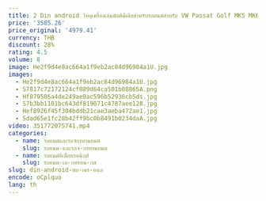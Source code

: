 ```yaml
---
title: 2 Din android วิทยุเครื่องเล่นมัลติมีเดียสําหรับรถยนต์สําหรับ VW Passat Golf MK5 MK6 Jetta Polo Touran Seat Sharan carplay RDS Airplay รถวิทยุ
price: '3585.26'
price_original: '4979.41'
currency: THB
discount: 28%
rating: 4.5
volume: 8
image: He2f9d4e8ac664a1f9eb2ac84d96984a1U.jpg
images:
  - He2f9d4e8ac664a1f9eb2ac84d96984a1U.jpg
  - S7817c72172124cf089d64ca501b08865A.png
  - Hf879586a4de249ae9ac596b52936cb5ds.jpg
  - S7b3bb1101bc643df819071c4787aee128.jpg
  - Hef8926f45f304bddb21cae3aeba472ae1.jpg
  - Sdad65e1fc28b42ff9bc0b8491b0234daA.jpg
video: 351772075741.mp4
categories:
  - name: รถยนต์และรถจักรยานยนต์
    slug: รถยนต-และรถจ-กรยานยนต
  - name: รถยนต์อิเล็กทรอนิกส์
    slug: รถยนต-เล-กทรอน-กส
slug: din-android-ทย-เคร-องเล
encode: oCplquo
lang: th
---
```

  